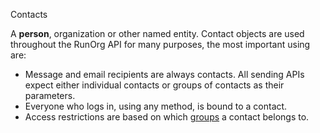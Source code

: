 Contacts

A **person**, organization or other named entity. Contact objects are
used throughout the RunOrg API for many purposes, the most important
using are:  

 - Message and email recipients are always contacts. All sending APIs
   expect either individual contacts or groups of contacts as their 
   parameters.
 - Everyone who logs in, using any method, is bound to a contact. 
 - Access restrictions are based on which [groups](/docs/#/group.md) a 
   contact belongs to.
   
